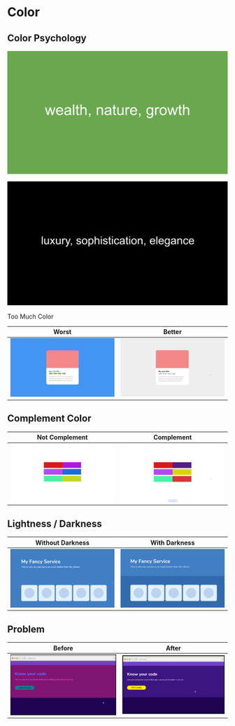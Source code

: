 # Color

## Color Psychology
<p align="center"><img src="color-psychology-green.png" width="700px"></p>
<p align="center"><img src="color-psychology-black.png" width="700px"></p

## Too Much Color

Worst | Better
:-----:|:--------:
![](too-much-color.png) | ![](much-better.png)


## Complement Color

Not Complement | Complement
:-----:|:--------:
![](not-complement.png) | ![](complement.png)

## Lightness / Darkness

Without Darkness | With Darkness
:-----:|:--------:
![](lightness.png) | ![](darkness.png)

## Problem

Before | After
:-----:|:--------:
![](problem.png) | ![](solution.png)
